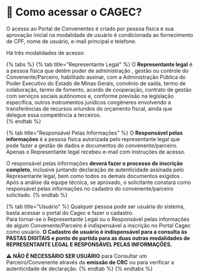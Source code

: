 # 🤔 Como acessar o CAGEC?

O acesso ao Portal de Convenentes é criado por pessoa física e sua aprovação inicial na modalidade de usuário é condicionada ao fornecimento de CPF, nome de usuário, e-mail principal e telefone.

Há três modalidades de acesso:

{% tabs %}
{% tab title="Representante Legal" %}
O **Representante legal** é a pessoa física que detém poder de administração , gestão ou controle do Convenente/Parceiro, habilitado assinar, com a Administração Pública do Poder Executivo do Estado de Minas Gerais, convênio de saída, termo de colaboração, termo de fomento, acordo de cooperação, contrato de gestão com serviços sociais autônomos e, conforme previsão na legislação específica, outros instrumentos jurídicos congêneres envolvendo a transferências de recursos oriundos do orçamento fiscal, ainda que delegue essa competência a terceiros.  
{% endtab %}

{% tab title="Responsável Pelas Informações" %}
 O **Responsável pelas informações** é a pessoa física autorizada pelo representante legal que pode fazer a gestão de dados e documentos do convenente/parceiro. Apenas o Representante legal recebeu e-mail com instruções de acesso.

O responsável pelas informações **deverá fazer o processo de inscrição completo**, inclusive juntando declaração de autenticidade assinada pelo Representante legal, bem como todos os demais documentos exigidos . Após a análise da equipe técnica, se aprovado, o solicitante constará como responsável pelas informações no cadastro do convenente/parceiro solicitado.
{% endtab %}

{% tab title="Usuário" %}
Qualquer pessoa pode ser usuária do sistema, basta acessar o portal do Cagec e fazer o cadastro.   
Para tornar-se o Representante Legal ou o Responsável pelas informações de algum Convenente/Parceiro é indispensável a inscrição no Portal Cagec como usuário.  **O Cadastro de usuário é indispensável para a consulta às PASTAS DIGITAIS e  ponto de partida para as duas outras modalidades de REPRESENTANTE LEGAL E RESPONSÁVEL PELAS INFORMAÇÕES.**  
  
⚠️ **NÃO É NECESSÁRIO SER USUÁRIO** para Consultar um Parceiro/Convenente através da **emissão de CRC** ou para verificar a autenticidade de declaração.
{% endtab %}
{% endtabs %}



 



